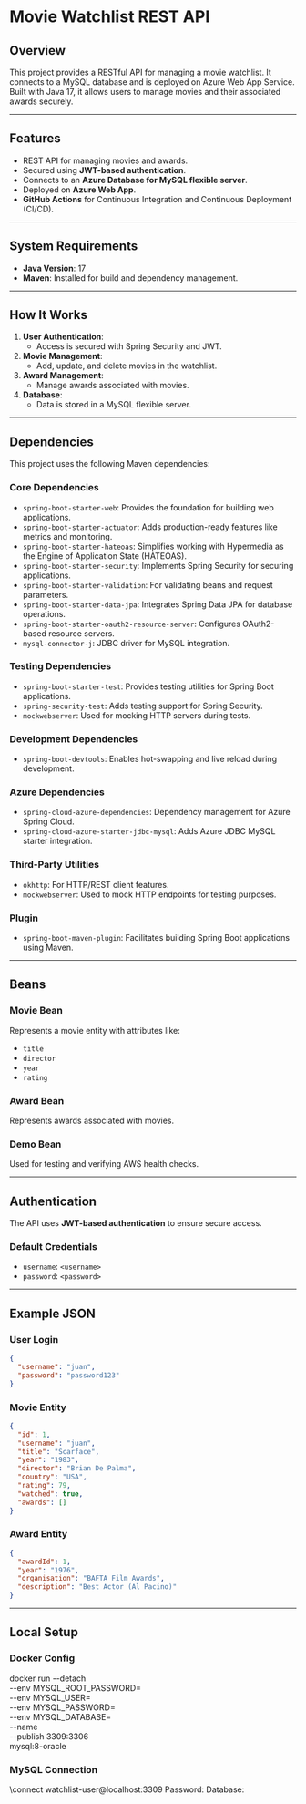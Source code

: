 # Movie Watchlist REST API

## **Overview**
This project provides a RESTful API for managing a movie watchlist. It connects to a MySQL database and is deployed on Azure Web App Service. Built with Java 17, it allows users to manage movies and their associated awards securely.

---

## **Features**
- REST API for managing movies and awards.
- Secured using **JWT-based authentication**.
- Connects to an **Azure Database for MySQL flexible server**.
- Deployed on **Azure Web App**.
- **GitHub Actions** for Continuous Integration and Continuous Deployment (CI/CD).

---

## **System Requirements**
- **Java Version**: 17
- **Maven**: Installed for build and dependency management.

---

## **How It Works**
1. **User Authentication**:
    - Access is secured with Spring Security and JWT.
2. **Movie Management**:
    - Add, update, and delete movies in the watchlist.
3. **Award Management**:
    - Manage awards associated with movies.
4. **Database**:
    - Data is stored in a MySQL flexible server.

---

## **Dependencies**

This project uses the following Maven dependencies:

### **Core Dependencies**
- `spring-boot-starter-web`: Provides the foundation for building web applications.
- `spring-boot-starter-actuator`: Adds production-ready features like metrics and monitoring.
- `spring-boot-starter-hateoas`: Simplifies working with Hypermedia as the Engine of Application State (HATEOAS).
- `spring-boot-starter-security`: Implements Spring Security for securing applications.
- `spring-boot-starter-validation`: For validating beans and request parameters.
- `spring-boot-starter-data-jpa`: Integrates Spring Data JPA for database operations.
- `spring-boot-starter-oauth2-resource-server`: Configures OAuth2-based resource servers.
- `mysql-connector-j`: JDBC driver for MySQL integration.

### **Testing Dependencies**
- `spring-boot-starter-test`: Provides testing utilities for Spring Boot applications.
- `spring-security-test`: Adds testing support for Spring Security.
- `mockwebserver`: Used for mocking HTTP servers during tests.

### **Development Dependencies**
- `spring-boot-devtools`: Enables hot-swapping and live reload during development.

### **Azure Dependencies**
- `spring-cloud-azure-dependencies`: Dependency management for Azure Spring Cloud.
- `spring-cloud-azure-starter-jdbc-mysql`: Adds Azure JDBC MySQL starter integration.

### **Third-Party Utilities**
- `okhttp`: For HTTP/REST client features.
- `mockwebserver`: Used to mock HTTP endpoints for testing purposes.

### **Plugin**
- `spring-boot-maven-plugin`: Facilitates building Spring Boot applications using Maven.

---

## **Beans**
### **Movie Bean**
Represents a movie entity with attributes like:
- `title`
- `director`
- `year`
- `rating`

### **Award Bean**
Represents awards associated with movies.

### **Demo Bean**
Used for testing and verifying AWS health checks.

---

## **Authentication**
The API uses **JWT-based authentication** to ensure secure access.

### **Default Credentials**
- `username`: `<username>`
- `password`: `<password>`

---

## **Example JSON**
### **User Login**
```json
{
  "username": "juan",
  "password": "password123"
}
```
### **Movie Entity**
```json
{
  "id": 1,
  "username": "juan",
  "title": "Scarface",
  "year": "1983",
  "director": "Brian De Palma",
  "country": "USA",
  "rating": 79,
  "watched": true,
  "awards": []
}
```
### **Award Entity**
```json
{
  "awardId": 1,
  "year": "1976",
  "organisation": "BAFTA Film Awards",
  "description": "Best Actor (Al Pacino)"
}
```
---

## **Local Setup**
### **Docker Config**
docker run --detach \
  --env MYSQL_ROOT_PASSWORD=<password> \
  --env MYSQL_USER=<username> \
  --env MYSQL_PASSWORD=<password> \
  --env MYSQL_DATABASE=<database-name> \
  --name <container-name> \
  --publish 3309:3306 \
  mysql:8-oracle

### **MySQL Connection**
\connect watchlist-user@localhost:3309
Password: <password>
Database: <database-name>


